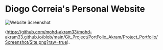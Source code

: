 # Diogo Correia's Personal Website

![Website Screenshot](https://github.com/diogotcorreia/dtc-website/blob/master/.gh/site_screenshot.png?raw=true)

(https://github.com/mohd-akram33/mohd-akram33.github.io/blob/main/Git_Project/PortFolio_Akram/Project_Portfolio/Screenshot/Site.png?raw=true).
